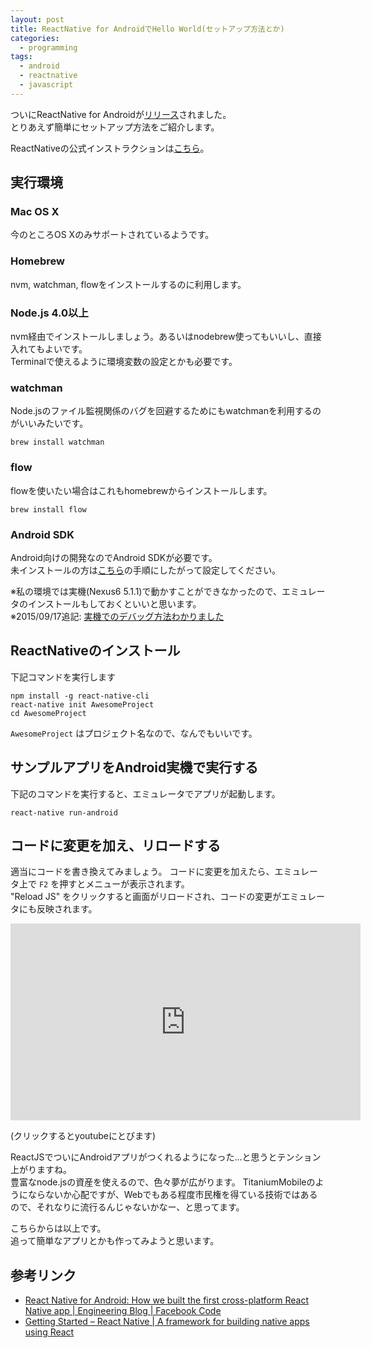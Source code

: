 ```yaml
---
layout: post
title: ReactNative for AndroidでHello World(セットアップ方法とか)
categories:
  - programming
tags:
  - android
  - reactnative
  - javascript
---
```


ついにReactNative for Androidが[リリース](https://code.facebook.com/posts/1189117404435352/)されました。  
とりあえず簡単にセットアップ方法をご紹介します。

ReactNativeの公式インストラクションは[こちら](http://facebook.github.io/react-native/docs/getting-started.html)。

## 実行環境

### Mac OS X 
今のところOS Xのみサポートされているようです。

### Homebrew
nvm, watchman, flowをインストールするのに利用します。

### Node.js 4.0以上
nvm経由でインストールしましょう。あるいはnodebrew使ってもいいし、直接入れてもよいです。  
Terminalで使えるように環境変数の設定とかも必要です。

### watchman

Node.jsのファイル監視関係のバグを回避するためにもwatchmanを利用するのがいいみたいです。

`brew install watchman`

### flow

flowを使いたい場合はこれもhomebrewからインストールします。

`brew install flow`


### Android SDK

Android向けの開発なのでAndroid SDKが必要です。  
未インストールの方は[こちら](http://facebook.github.io/react-native/docs/android-setup.html)の手順にしたがって設定してください。

※私の環境では実機(Nexus6 5.1.1)で動かすことができなかったので、エミュレータのインストールもしておくといいと思います。  
※2015/09/17追記: [実機でのデバッグ方法わかりました](http://yslibrary.net/2015/09/17/reactnative-for-android-debugging-on-real-device/)


## ReactNativeのインストール

下記コマンドを実行します

```
npm install -g react-native-cli
react-native init AwesomeProject
cd AwesomeProject
```

`AwesomeProject` はプロジェクト名なので、なんでもいいです。

## サンプルアプリをAndroid実機で実行する

下記のコマンドを実行すると、エミュレータでアプリが起動します。

`react-native run-android`

## コードに変更を加え、リロードする

適当にコードを書き換えてみましょう。
コードに変更を加えたら、エミュレータ上で `F2` を押すとメニューが表示されます。  
"Reload JS" をクリックすると画面がリロードされ、コードの変更がエミュレータにも反映されます。

<iframe width="560" height="315" src="https://www.youtube.com/embed/IWSpgx24mAU" frameborder="0" allowfullscreen></iframe>

(クリックするとyoutubeにとびます)



ReactJSでついにAndroidアプリがつくれるようになった…と思うとテンション上がりますね。  
豊富なnode.jsの資産を使えるので、色々夢が広がります。
TitaniumMobileのようにならないか心配ですが、Webでもある程度市民権を得ている技術ではあるので、それなりに流行るんじゃないかなー、と思ってます。

こちらからは以上です。  
追って簡単なアプリとかも作ってみようと思います。

## 参考リンク
- [React Native for Android: How we built the first cross-platform React Native app | Engineering Blog | Facebook Code](https://code.facebook.com/posts/1189117404435352/)
- [Getting Started – React Native | A framework for building native apps using React](http://facebook.github.io/react-native/docs/getting-started.html)
